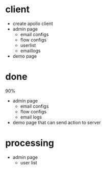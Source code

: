 # client 
- create apollo client 
- admin page
	- email configs
	- flow configs
	- userlist
	- emaillogs
- demo page

# done
90%
- admin page
	- email configs
	- flow configs
  - email logs
- demo page that can send action to server

# processing
- admin page
  - user list